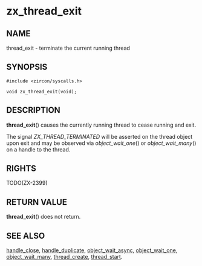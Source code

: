# zx_thread_exit

## NAME

<!-- Updated by scripts/update-docs-from-abigen, do not edit this section manually. -->

thread_exit - terminate the current running thread

## SYNOPSIS

<!-- Updated by scripts/update-docs-from-abigen, do not edit this section manually. -->

```
#include <zircon/syscalls.h>

void zx_thread_exit(void);
```

## DESCRIPTION

**thread_exit**() causes the currently running thread to cease
running and exit.

The signal *ZX_THREAD_TERMINATED* will be asserted on the thread
object upon exit and may be observed via *object_wait_one*()
or *object_wait_many*() on a handle to the thread.

## RIGHTS

<!-- Updated by scripts/update-docs-from-abigen, do not edit this section manually. -->

TODO(ZX-2399)

## RETURN VALUE

**thread_exit**() does not return.

## SEE ALSO

[handle_close](handle_close.md),
[handle_duplicate](handle_duplicate.md),
[object_wait_async](object_wait_async.md),
[object_wait_one](object_wait_one.md),
[object_wait_many](object_wait_many.md),
[thread_create](thread_create.md),
[thread_start](thread_start.md).

